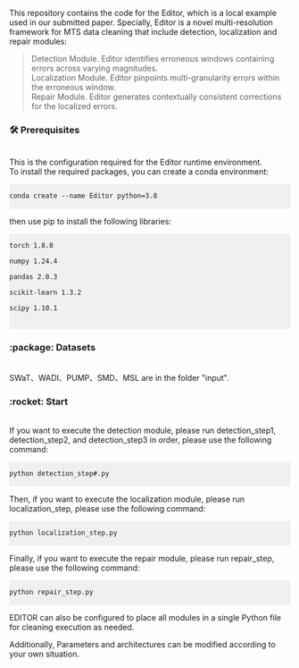 This repository contains the code for the Editor, which is a local example used in our submitted paper. Specially, Editor is a novel multi-resolution framework for MTS data cleaning that include detection, localization and repair modules:<br>
>Detection Module. Editor identifies erroneous windows containing errors across varying magnitudes.<br>
Localization Module. Editor pinpoints multi-granularity errors within the erroneous window.<br>
Repair Module. Editor generates contextually consistent corrections for the localized errors.<br>

<h3><strong>🛠️ Prerequisites</strong></h3><br>
This is the configuration required for the Editor runtime environment.<br>
To install the required packages, you can create a conda environment:<br>

<pre style="background-color: #f0f0f0;">
<code>
conda create --name Editor python=3.8
</code>
</pre>
then use pip to install the following libraries:<br>
<pre style="background-color: #f0f0f0;">
<code>
torch 1.8.0<br>
numpy 1.24.4<br>
pandas 2.0.3<br>
scikit-learn 1.3.2<br>
scipy 1.10.1<br>
</code>
</pre>

<h3><strong>:package: Datasets</strong></h3><br>
SWaT、WADI、PUMP、SMD、MSL are in the folder "input".<br>

<h3><strong>:rocket: Start</strong></h3><br>
If you want to execute the detection module, please run detection_step1, detection_step2, and detection_step3 in order, please use the following command:<br>
<pre style="background-color: #f0f0f0;">
<code>
python detection_step#.py
</code>
</pre>

Then, if you want to execute the localization module, please run localization_step, please use the following command:<br>
<pre style="background-color: #f0f0f0;">
<code>
python localization_step.py
</code>
</pre>

Finally, if you want to execute the repair module, please run repair_step, please use the following command:<br>
<pre style="background-color: #f0f0f0;">
<code>
python repair_step.py
</code>
</pre>

EDITOR can also be configured to place all modules in a single Python file for cleaning execution as needed.

Additionally, Parameters and architectures can be modified according to your own situation.

